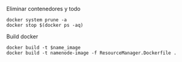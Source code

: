 Eliminar contenedores y todo 

    docker system prune -a
    docker stop $(docker ps -aq)
Build docker 

    docker build -t $name_image
    docker build -t namenode-image -f ResourceManager.Dockerfile .

    